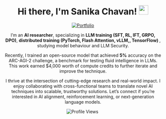 <h1 align="center">Hi there, I'm Sanika Chavan! <img src="https://raw.githubusercontent.com/MartinHeinz/MartinHeinz/master/wave.gif" width="30px"></h1>

<p align="center">
  <a href="https://sanikac10.github.io/my-portfolio/">
    <img src="https://img.shields.io/badge/Portfolio-Visit-brightgreen?style=for-the-badge" alt="Portfolio ">
  </a>
</p>

<p align="center">
  I’m an <strong>AI researcher</strong>, specializing in  <strong>LLM training (SFT, RL, IFT, GRPO, DPO)</strong>, <strong>distributed training (PyTorch, Flash Attention, vLLM,, TensorFlow) </strong>, studying model behaviour and LLM Security. 
</p>
<p align="center">
  Recently, I trained an open-source model that achieved <strong>5%</strong> accuracy on the ARC-AGI-2 challenge, a benchmark for testing fluid intelligence in LLMs. This work earned $4,000 worth of compute credits to further iterate and improve the technique.
</p>
<p align="center">
  I thrive at the intersection of cutting-edge research and real-world impact. I enjoy collaborating with cross-functional teams to translate novel AI techniques into scalable, trustworthy solutions. Let’s connect if you’re interested in AI alignment, reinforcement learning, or next-generation language models.
</p>


<p align="center">
  <!-- Profile Views -->
  <img src="https://komarev.com/ghpvc/?username=sanikac10&label=PROFILE+VIEWS" alt="Profile Views" />&nbsp; <br>
</p>

